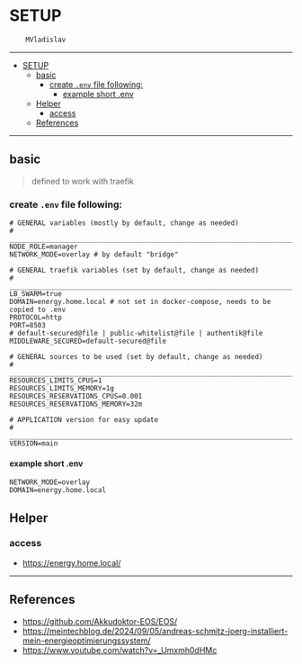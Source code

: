 # SETUP

```sh
    MVladislav
```

---

- [SETUP](#setup)
  - [basic](#basic)
    - [create `.env` file following:](#create-env-file-following)
      - [example short .env](#example-short-env)
  - [Helper](#helper)
    - [access](#access)
  - [References](#references)

---

## basic

> defined to work with traefik

### create `.env` file following:

```env
# GENERAL variables (mostly by default, change as needed)
# ______________________________________________________________________________
NODE_ROLE=manager
NETWORK_MODE=overlay # by default "bridge"

# GENERAL traefik variables (set by default, change as needed)
# ______________________________________________________________________________
LB_SWARM=true
DOMAIN=energy.home.local # not set in docker-compose, needs to be copied to .env
PROTOCOL=http
PORT=8503
# default-secured@file | public-whitelist@file | authentik@file
MIDDLEWARE_SECURED=default-secured@file

# GENERAL sources to be used (set by default, change as needed)
# ______________________________________________________________________________
RESOURCES_LIMITS_CPUS=1
RESOURCES_LIMITS_MEMORY=1g
RESOURCES_RESERVATIONS_CPUS=0.001
RESOURCES_RESERVATIONS_MEMORY=32m

# APPLICATION version for easy update
# ______________________________________________________________________________
VERSION=main
```

#### example short .env

```env
NETWORK_MODE=overlay
DOMAIN=energy.home.local
```

## Helper

### access

- <https://energy.home.local/>

---

## References

- <https://github.com/Akkudoktor-EOS/EOS/>
- <https://meintechblog.de/2024/09/05/andreas-schmitz-joerg-installiert-mein-energieoptimierungssystem/>
- <https://www.youtube.com/watch?v=_Umxmh0dHMc>
